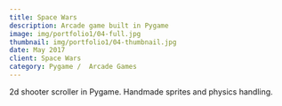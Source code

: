 ```yaml
---
title: Space Wars
description: Arcade game built in Pygame
image: img/portfolio1/04-full.jpg
thumbnail: img/portfolio1/04-thumbnail.jpg
date: May 2017
client: Space Wars
category: Pygame /  Arcade Games
---
```

2d shooter scroller in Pygame. Handmade sprites and physics handling.

